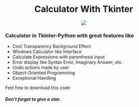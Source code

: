 <div align="center">
  <h1> Calculator With Tkinter </h1>
  <img src="https://user-images.githubusercontent.com/83356501/129448611-4a4e7dff-9985-4f00-9517-5066b1c2469b.gif" />
</div>
  
### Calculator in Tkinter-Python with great features like  
- Cool Transparency Background Effect
- Windows Calculator like Interface
- Calculate Expressions with parenthesis input
- Error display like Syntax Error, Imaginary Answer, etc.
- Undo actions made by user
- Object-Oriented Programming
- Exceptional Handling

Feel free to download this code 

##### Don't  forget to give a star.
